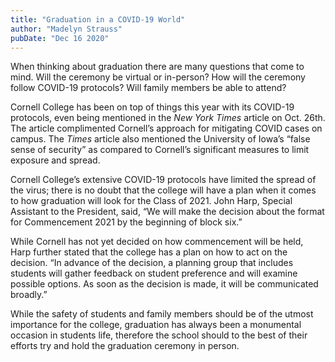 ```yaml
---
title: "Graduation in a COVID-19 World"
author: "Madelyn Strauss"
pubDate: "Dec 16 2020"
---
```


When thinking about graduation there are many questions that come to mind. Will the ceremony be virtual or in-person? How will the ceremony follow COVID-19 protocols? Will family members be able to attend?

Cornell College has been on top of things this year with its COVID-19 protocols, even being mentioned in the *New York Times* article on Oct. 26th. The article complimented Cornell’s approach for mitigating COVID cases on campus. The *Times* article also mentioned the University of Iowa’s “false sense of security” as compared to Cornell’s significant measures to limit exposure and spread.

Cornell College’s extensive COVID-19 protocols have limited the spread of the virus; there is no doubt that the college will have a plan when it comes to how graduation will look for the Class of 2021. John Harp, Special Assistant to the President, said, “We will make the decision about the format for Commencement 2021 by the beginning of block six.”

While Cornell has not yet decided on how commencement will be held, Harp further stated that the college has a plan on how to act on the decision. “In advance of the decision, a planning group that includes students will gather feedback on student preference and will examine possible options. As soon as the decision is made, it will be communicated broadly.”

While the safety of students and family members should be of the utmost importance for the college, graduation has always been a monumental occasion in students life, therefore the school should to the best of their efforts try and hold the graduation ceremony in person.
